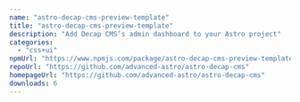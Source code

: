 ```yaml
---
name: "astro-decap-cms-preview-template"
title: "astro-decap-cms-preview-template"
description: "Add Decap CMS’s admin dashboard to your Astro project"
categories:
  - "css+ui"
npmUrl: "https://www.npmjs.com/package/astro-decap-cms-preview-template"
repoUrl: "https://github.com/advanced-astro/astro-decap-cms"
homepageUrl: "https://github.com/advanced-astro/astro-decap-cms"
downloads: 6
---
```

